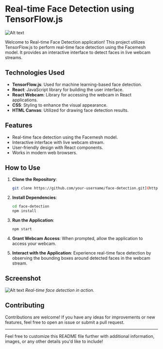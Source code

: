 # Real-time Face Detection using TensorFlow.js

![Alt text](https://www.hindustantimes.com/ht-img/img/2023/11/06/1600x900/Deepfake_1699277988039_1699277988386.jpeg)

Welcome to Real-time Face Detection application! This project utilizes TensorFlow.js to perform real-time face detection using the Facemesh model. It provides an interactive interface to detect faces in live webcam streams.

## Technologies Used

- **TensorFlow.js**: Used for machine learning-based face detection.
- **React**: JavaScript library for building the user interface.
- **React Webcam**: Library for accessing the webcam in React applications.
- **CSS**: Styling to enhance the visual appearance.
- **HTML Canvas**: Utilized for drawing face detection results.

## Features

- Real-time face detection using the Facemesh model.
- Interactive interface with live webcam stream.
- User-friendly design with React components.
- Works in modern web browsers.

## How to Use

1. **Clone the Repository**: 
   ```bash
   git clone https://github.com/your-username/face-detection.git](https://github.com/TemurEShtemirov/Facemash.git
   ```

2. **Install Dependencies**:
   ```bash
   cd face-detection
   npm install
   ```

3. **Run the Application**:
   ```bash
   npm start
   ```

4. **Grant Webcam Access**:
   When prompted, allow the application to access your webcam.

5. **Interact with the Application**:
   Experience real-time face detection by observing the bounding boxes around detected faces in the webcam stream.

## Screenshot

![Alt text](https://cs13.pikabu.ru/post_img/2023/10/24/6/og_og_1698137091278470752.jpg)
*Real-time face detection in action.*


## Contributing

Contributions are welcome! If you have any ideas for improvements or new features, feel free to open an issue or submit a pull request.

---

Feel free to customize this README file further with additional information, images, or any other details you'd like to include!
